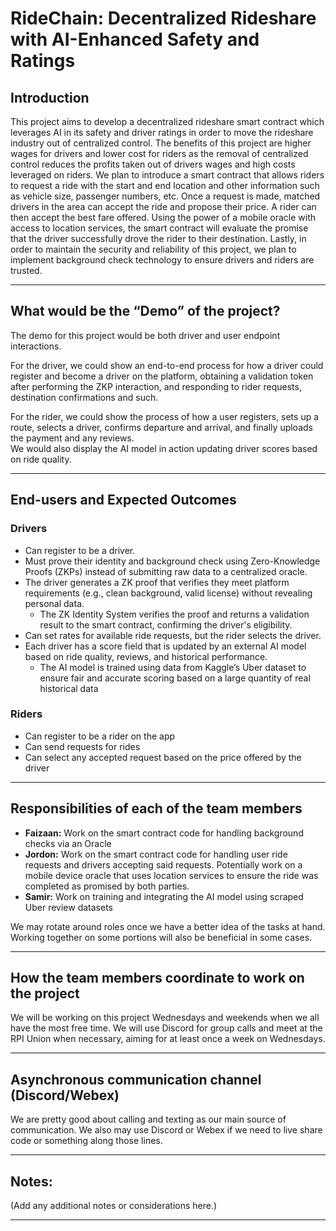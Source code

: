 # RideChain: Decentralized Rideshare with AI-Enhanced Safety and Ratings

## Introduction

This project aims to develop a decentralized rideshare smart contract which leverages AI in its safety and driver ratings in order to move the rideshare industry out of centralized control. The benefits of this project are higher wages for drivers and lower cost for riders as the removal of centralized control reduces the profits taken out of drivers wages and high costs leveraged on riders. We plan to introduce a smart contract that allows riders to request a ride with the start and end location and other information such as vehicle size, passenger numbers, etc. Once a request is made, matched drivers in the area can accept the ride and propose their price. A rider can then accept the best fare offered. Using the power of a mobile oracle with access to location services, the smart contract will evaluate the promise that the driver successfully drove the rider to their destination. Lastly, in order to maintain the security and reliability of this project, we plan to implement background check technology to ensure drivers and riders are trusted.

---

## What would be the “Demo” of the project?

The demo for this project would be both driver and user endpoint interactions.

For the driver, we could show an end-to-end process for how a driver could register and become a driver on the platform, obtaining a validation token after performing the ZKP interaction, and responding to rider requests, destination confirmations and such. 

For the rider, we could show the process of how a user registers, sets up a route, selects a driver, confirms departure and arrival, and finally uploads the payment and any reviews.  
We would also display the AI model in action updating driver scores based on ride quality.

---

## End-users and Expected Outcomes

### Drivers
- Can register to be a driver.
- Must prove their identity and background check using Zero-Knowledge Proofs (ZKPs) instead of submitting raw data to a centralized oracle.
- The driver generates a ZK proof that verifies they meet platform requirements (e.g., clean background, valid license) without revealing personal data.
  - The ZK Identity System verifies the proof and returns a validation result to the smart contract, confirming the driver's eligibility.
- Can set rates for available ride requests, but the rider selects the driver.
- Each driver has a score field that is updated by an external AI model based on ride quality, reviews, and historical performance.
  - The AI model is trained using data from Kaggle’s Uber dataset to ensure fair and accurate scoring based on a large quantity of real historical data

### Riders
- Can register to be a rider on the app  
- Can send requests for rides  
- Can select any accepted request based on the price offered by the driver  

---

## Responsibilities of each of the team members

- **Faizaan:** Work on the smart contract code for handling background checks via an Oracle  
- **Jordon:** Work on the smart contract code for handling user ride requests and drivers accepting said requests. Potentially work on a mobile device oracle that uses location services to ensure the ride was completed as promised by both parties.  
- **Samir:** Work on training and integrating the AI model using scraped Uber review datasets  

We may rotate around roles once we have a better idea of the tasks at hand. Working together on some portions will also be beneficial in some cases.

---

## How the team members coordinate to work on the project

We will be working on this project Wednesdays and weekends when we all have the most free time. We will use Discord for group calls and meet at the RPI Union when necessary, aiming for at least once a week on Wednesdays.

---

## Asynchronous communication channel (Discord/Webex)

We are pretty good about calling and texting as our main source of communication. We also may use Discord or Webex if we need to live share code or something along those lines.

---

## Notes:

(Add any additional notes or considerations here.)

---
